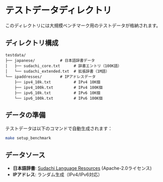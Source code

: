 # テストデータディレクトリ

このディレクトリには大規模ベンチマーク用のテストデータが格納されます。

## ディレクトリ構成

```text
testdata/
├── japanese/           # 日本語辞書データ
│   ├── sudachi_core.txt      # 辞書エントリ（100K語）
│   └── sudachi_extended.txt  # 拡張辞書（1M語）
└── ipaddresses/        # IPアドレスデータ
    ├── ipv4_10k.txt          # IPv4 10K個
    ├── ipv4_100k.txt         # IPv4 100K個
    ├── ipv6_10k.txt          # IPv6 10K個
    └── ipv6_100k.txt         # IPv6 100K個
```

## データの準備

テストデータは以下のコマンドで自動生成されます：

```bash
make setup_benchmark
```

## データソース

- **日本語辞書**: [Sudachi Language Resources](https://registry.opendata.aws/sudachi/) (Apache-2.0ライセンス)
- **IPアドレス**: ランダム生成（IPv4/IPv6対応）
